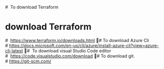 #  To download Terraform
# download Terraform 
#  https://www.terraform.io/downloads.html
# To download Azure Cli
# https://docs.microsoft.com/en-us/cli/azure/install-azure-cli?view=azure-cli-latest
#  To download visual Studio Code editor
#  https://code.visualstudio.com/download
# To download git.
# https://git-scm.com/
